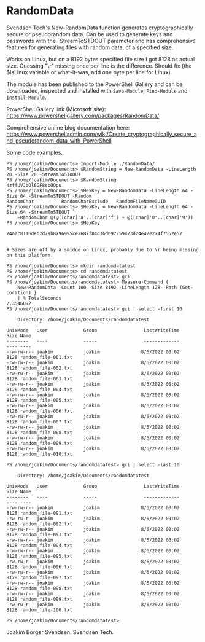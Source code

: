 # RandomData
Svendsen Tech's New-RandomData function generates cryptographically secure or pseudorandom data. Can be used to generate keys and passwords with the -StreamToSTDOUT parameter and has comprehensive features for generating files with random data, of a specified size.

Works on Linux, but on a 8192 bytes specified file size I got 8128 as actual size. Guessing "\r" missing once per line is the difference. 
Should fix (the $IsLinux variable or what-it-was, add one byte per line for Linux).

The module has been published to the PowerShell Gallery and can be downloaded, inspected and installed with `Save-Module`, `Find-Module` and `Install-Module`.

PowerShell Gallery link (Microsoft site): https://www.powershellgallery.com/packages/RandomData/

Comprehensive online blog documentation here: 
https://www.powershelladmin.com/wiki/Create_cryptographically_secure_and_pseudorandom_data_with_PowerShell


Some code examples.

```
PS /home/joakim/Documents> Import-Module ./RandomData/                                              
PS /home/joakim/Documents> $RandomString = New-RandomData -LineLength 20 -Size 20 -StreamToSTDOUT
PS /home/joakim/Documents> $RandomString                                                         
4zffUVJbOl6GF8sbQOpu
PS /home/joakim/Documents> $HexKey = New-RandomData -LineLength 64 -Size 64 -StreamToSTDOUT -Random
RandomChar          RandomCharExclude   RandomFileNameGUID  
PS /home/joakim/Documents> $HexKey = New-RandomData -LineLength 64 -Size 64 -StreamToSTDOUT `
    -RandomChar @(@([char]'a'..[char]'f') + @([char]'0'..[char]'9'))      
PS /home/joakim/Documents> $HexKey                                                                                             

24aac8116deb2d79b8796995ce2687f84d3bd092259473d24e42e274f7562e57


# Sizes are off by a smidge on Linux, probably due to \r being missing on this platform.

PS /home/joakim/Documents> mkdir randomdatatest                         
PS /home/joakim/Documents> cd randomdatatest
PS /home/joakim/Documents/randomdatatest> gci
PS /home/joakim/Documents/randomdatatest> Measure-Command { 
    New-RandomData -Count 100 -Size 8192 -LineLength 128 -Path (Get-Location) }
    | % TotalSeconds      
2.3546092
PS /home/joakim/Documents/randomdatatest> gci | select -first 10

    Directory: /home/joakim/Documents/randomdatatest

UnixMode   User             Group                 LastWriteTime           Size Name
--------   ----             -----                 -------------           ---- ----
-rw-rw-r-- joakim           joakim               8/6/2022 00:02           8128 random_file-001.txt
-rw-rw-r-- joakim           joakim               8/6/2022 00:02           8128 random_file-002.txt
-rw-rw-r-- joakim           joakim               8/6/2022 00:02           8128 random_file-003.txt
-rw-rw-r-- joakim           joakim               8/6/2022 00:02           8128 random_file-004.txt
-rw-rw-r-- joakim           joakim               8/6/2022 00:02           8128 random_file-005.txt
-rw-rw-r-- joakim           joakim               8/6/2022 00:02           8128 random_file-006.txt
-rw-rw-r-- joakim           joakim               8/6/2022 00:02           8128 random_file-007.txt
-rw-rw-r-- joakim           joakim               8/6/2022 00:02           8128 random_file-008.txt
-rw-rw-r-- joakim           joakim               8/6/2022 00:02           8128 random_file-009.txt
-rw-rw-r-- joakim           joakim               8/6/2022 00:02           8128 random_file-010.txt

PS /home/joakim/Documents/randomdatatest> gci | select -last 10 

    Directory: /home/joakim/Documents/randomdatatest

UnixMode   User             Group                 LastWriteTime           Size Name
--------   ----             -----                 -------------           ---- ----
-rw-rw-r-- joakim           joakim               8/6/2022 00:02           8128 random_file-091.txt
-rw-rw-r-- joakim           joakim               8/6/2022 00:02           8128 random_file-092.txt
-rw-rw-r-- joakim           joakim               8/6/2022 00:02           8128 random_file-093.txt
-rw-rw-r-- joakim           joakim               8/6/2022 00:02           8128 random_file-094.txt
-rw-rw-r-- joakim           joakim               8/6/2022 00:02           8128 random_file-095.txt
-rw-rw-r-- joakim           joakim               8/6/2022 00:02           8128 random_file-096.txt
-rw-rw-r-- joakim           joakim               8/6/2022 00:02           8128 random_file-097.txt
-rw-rw-r-- joakim           joakim               8/6/2022 00:02           8128 random_file-098.txt
-rw-rw-r-- joakim           joakim               8/6/2022 00:02           8128 random_file-099.txt
-rw-rw-r-- joakim           joakim               8/6/2022 00:02           8128 random_file-100.txt

PS /home/joakim/Documents/randomdatatest> 

```

Joakim Borger Svendsen. Svendsen Tech.

